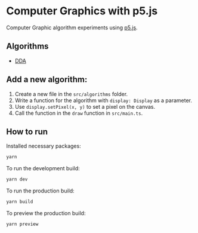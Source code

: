 # Computer Graphics with p5.js

Computer Graphic algorithm experiments using [p5.js](https://p5js.org/).

## Algorithms

- [DDA](/src/algorithms/dda.ts)

## Add a new algorithm:

1. Create a new file in the `src/algorithms` folder.
2. Write a function for the algorithm with `display: Display` as a parameter.
3. Use `display.setPixel(x, y)` to set a pixel on the canvas.
4. Call the function in the `draw` function in `src/main.ts`.

## How to run

Installed necessary packages:

```sh
yarn
```

To run the development build:

```sh
yarn dev
```

To run the production build:

```sh
yarn build
```

To preview the production build:

```sh
yarn preview
```
